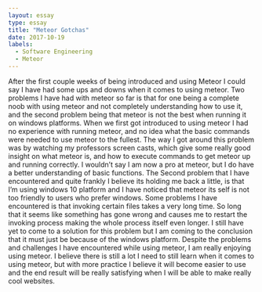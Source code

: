 ```yaml
---
layout: essay
type: essay
title: "Meteor Gotchas"
date: 2017-10-19
labels:
  - Software Engineering
  - Meteor
---
```


After the first couple weeks of being introduced and using Meteor I could say I have had some ups and downs when it comes to using meteor. Two problems I have had with meteor so far is that for one being a complete noob with using meteor and not completely understanding how to use it, and the second problem being that meteor is not the best when running it on windows platforms. When we first got introduced to using meteor I had no experience with running meteor, and no idea what the basic commands were needed to use meteor to the fullest. The way I got around this problem was by watching my professors screen casts, which give some really good insight on what meteor is, and how to execute commands to get meteor up and running correctly. I wouldn’t say I am now a pro at meteor, but I do have a better understanding of basic functions. 
The Second problem that I have encountered and quite frankly I believe its holding me back a little, is that I’m using windows 10 platform and I have noticed that meteor its self is not too friendly to users who prefer windows. Some problems I have encountered is that invoking certain files takes a very long time. So long that it seems like something has gone wrong and causes me to restart the invoking process making the whole process itself even longer. I still have yet to come to a solution for this problem but I am coming to the conclusion that it must just be because of the windows platform.
Despite the problems and challenges I have encountered while using meteor, I am really enjoying using meteor. I believe there is still a lot I need to still learn when it comes to using meteor, but with more practice I believe it will become easier to use and the end result will be really satisfying when I will be able to make really cool websites. 
